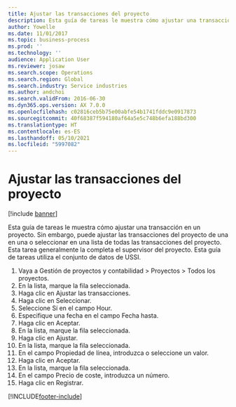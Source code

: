 ```yaml
---
title: Ajustar las transacciones del proyecto
description: Esta guía de tareas le muestra cómo ajustar una transacción en un proyecto.
author: Yowelle
ms.date: 11/01/2017
ms.topic: business-process
ms.prod: ''
ms.technology: ''
audience: Application User
ms.reviewer: josaw
ms.search.scope: Operations
ms.search.region: Global
ms.search.industry: Service industries
ms.author: andchoi
ms.search.validFrom: 2016-06-30
ms.dyn365.ops.version: AX 7.0.0
ms.openlocfilehash: c02816ceb5b75e00abfe54b1741fddc9e0917873
ms.sourcegitcommit: 40f68387f594180af64a5e5c748b6efa188bd300
ms.translationtype: HT
ms.contentlocale: es-ES
ms.lasthandoff: 05/10/2021
ms.locfileid: "5997082"
---
```

# <a name="adjust-project-transactions"></a>Ajustar las transacciones del proyecto

[!include [banner](../../includes/banner.md)]

Esta guía de tareas le muestra cómo ajustar una transacción en un proyecto. Sin embargo, puede ajustar las transacciones del proyecto de una en una o seleccionar en una lista de todas las transacciones del proyecto. Esta tarea generalmente la completa el supervisor del proyecto. Esta guía de tareas utiliza el conjunto de datos de USSI.

1. Vaya a Gestión de proyectos y contabilidad > Proyectos > Todos los proyectos. 
2. En la lista, marque la fila seleccionada. 
3. Haga clic en Ajustar las transacciones. 
4. Haga clic en Seleccionar. 
5. Seleccione Sí en el campo Hour. 
6. Especifique una fecha en el campo Fecha hasta. 
7. Haga clic en Aceptar. 
8. En la lista, marque la fila seleccionada. 
9. Haga clic en Ajustar. 
10. En la lista, marque la fila seleccionada. 
11. En el campo Propiedad de línea, introduzca o seleccione un valor. 
12. Haga clic en Aceptar. 
13. En la lista, marque la fila seleccionada. 
14. En el campo Precio de coste, introduzca un número. 
15. Haga clic en Registrar. 


[!INCLUDE[footer-include](../../includes/footer-banner.md)]